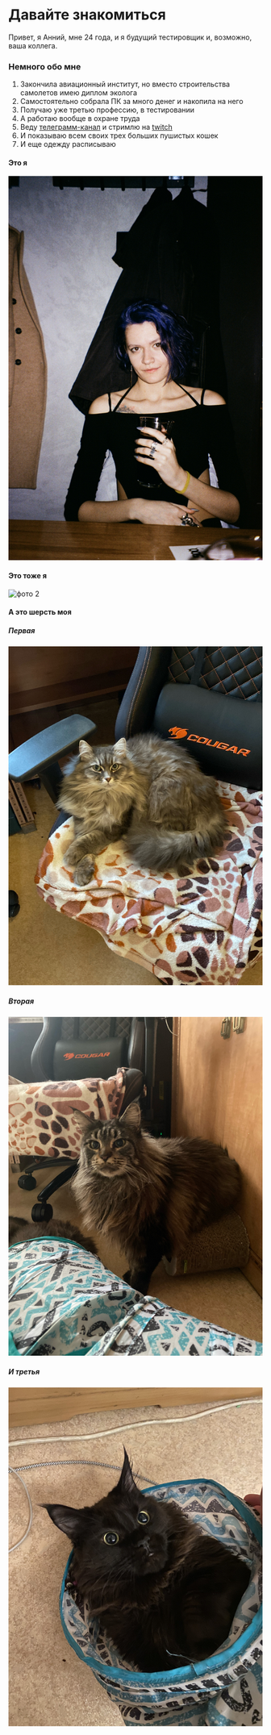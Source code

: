# Давайте знакомиться

Привет, я Анний, мне 24 года, и я будущий тестировщик и, возможно, ваша коллега. 

### Немного обо мне
1. Закончила авиационный институт, но вместо строительства самолетов имею диплом эколога
2. Самостоятельно собрала ПК за много денег и накопила на него
3. Получаю уже третью профессию, в тестировании
4. А работаю вообще в охране труда
5. Веду [телеграмм-канал](https://t.me/anniy_life) и стримлю на [twitch](https://www.twitch.tv/the_anniy) 
6. И показываю всем своих трех больших пушистых кошек
7. И еще одежду расписываю

#### Это я

![фото 1](https://github.com/the-Anniy/About-me/blob/main/images/photo1.JPG)

#### Это тоже я

![фото 2](https://github.com/the-Anniy/About-me/blob/main/images/photo2.JPG)

#### А это шерсть моя

##### Первая

![фото 3](https://github.com/the-Anniy/About-me/blob/main/images/photo3.JPG)

##### Вторая

![фото 4](https://github.com/the-Anniy/About-me/blob/main/images/photo4.JPG)

##### И третья

![фото 5](https://github.com/the-Anniy/About-me/blob/main/images/photo5.JPG)
